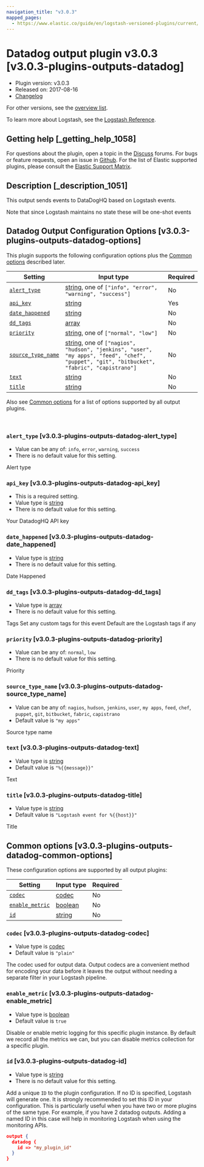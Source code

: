 ```yaml
---
navigation_title: "v3.0.3"
mapped_pages:
  - https://www.elastic.co/guide/en/logstash-versioned-plugins/current/v3.0.3-plugins-outputs-datadog.html
---
```


# Datadog output plugin v3.0.3 [v3.0.3-plugins-outputs-datadog]


* Plugin version: v3.0.3
* Released on: 2017-08-16
* [Changelog](https://github.com/logstash-plugins/logstash-output-datadog/blob/v3.0.3/CHANGELOG.md)

For other versions, see the [overview list](output-datadog-index.md).

To learn more about Logstash, see the [Logstash Reference](logstash://reference/index.md).

## Getting help [_getting_help_1058]

For questions about the plugin, open a topic in the [Discuss](http://discuss.elastic.co) forums. For bugs or feature requests, open an issue in [Github](https://github.com/logstash-plugins/logstash-output-datadog). For the list of Elastic supported plugins, please consult the [Elastic Support Matrix](https://www.elastic.co/support/matrix#matrix_logstash_plugins).


## Description [_description_1051]

This output sends events to DataDogHQ based on Logstash events.

Note that since Logstash maintains no state these will be one-shot events


## Datadog Output Configuration Options [v3.0.3-plugins-outputs-datadog-options]

This plugin supports the following configuration options plus the [Common options](v3-0-3-plugins-outputs-datadog.md#v3.0.3-plugins-outputs-datadog-common-options) described later.

| Setting | Input type | Required |
| --- | --- | --- |
| [`alert_type`](v3-0-3-plugins-outputs-datadog.md#v3.0.3-plugins-outputs-datadog-alert_type) | [string](logstash://reference/configuration-file-structure.md#string), one of `["info", "error", "warning", "success"]` | No |
| [`api_key`](v3-0-3-plugins-outputs-datadog.md#v3.0.3-plugins-outputs-datadog-api_key) | [string](logstash://reference/configuration-file-structure.md#string) | Yes |
| [`date_happened`](v3-0-3-plugins-outputs-datadog.md#v3.0.3-plugins-outputs-datadog-date_happened) | [string](logstash://reference/configuration-file-structure.md#string) | No |
| [`dd_tags`](v3-0-3-plugins-outputs-datadog.md#v3.0.3-plugins-outputs-datadog-dd_tags) | [array](logstash://reference/configuration-file-structure.md#array) | No |
| [`priority`](v3-0-3-plugins-outputs-datadog.md#v3.0.3-plugins-outputs-datadog-priority) | [string](logstash://reference/configuration-file-structure.md#string), one of `["normal", "low"]` | No |
| [`source_type_name`](v3-0-3-plugins-outputs-datadog.md#v3.0.3-plugins-outputs-datadog-source_type_name) | [string](logstash://reference/configuration-file-structure.md#string), one of `["nagios", "hudson", "jenkins", "user", "my apps", "feed", "chef", "puppet", "git", "bitbucket", "fabric", "capistrano"]` | No |
| [`text`](v3-0-3-plugins-outputs-datadog.md#v3.0.3-plugins-outputs-datadog-text) | [string](logstash://reference/configuration-file-structure.md#string) | No |
| [`title`](v3-0-3-plugins-outputs-datadog.md#v3.0.3-plugins-outputs-datadog-title) | [string](logstash://reference/configuration-file-structure.md#string) | No |

Also see [Common options](v3-0-3-plugins-outputs-datadog.md#v3.0.3-plugins-outputs-datadog-common-options) for a list of options supported by all output plugins.

 

### `alert_type` [v3.0.3-plugins-outputs-datadog-alert_type]

* Value can be any of: `info`, `error`, `warning`, `success`
* There is no default value for this setting.

Alert type


### `api_key` [v3.0.3-plugins-outputs-datadog-api_key]

* This is a required setting.
* Value type is [string](logstash://reference/configuration-file-structure.md#string)
* There is no default value for this setting.

Your DatadogHQ API key


### `date_happened` [v3.0.3-plugins-outputs-datadog-date_happened]

* Value type is [string](logstash://reference/configuration-file-structure.md#string)
* There is no default value for this setting.

Date Happened


### `dd_tags` [v3.0.3-plugins-outputs-datadog-dd_tags]

* Value type is [array](logstash://reference/configuration-file-structure.md#array)
* There is no default value for this setting.

Tags Set any custom tags for this event Default are the Logstash tags if any


### `priority` [v3.0.3-plugins-outputs-datadog-priority]

* Value can be any of: `normal`, `low`
* There is no default value for this setting.

Priority


### `source_type_name` [v3.0.3-plugins-outputs-datadog-source_type_name]

* Value can be any of: `nagios`, `hudson`, `jenkins`, `user`, `my apps`, `feed`, `chef`, `puppet`, `git`, `bitbucket`, `fabric`, `capistrano`
* Default value is `"my apps"`

Source type name


### `text` [v3.0.3-plugins-outputs-datadog-text]

* Value type is [string](logstash://reference/configuration-file-structure.md#string)
* Default value is `"%{{message}}"`

Text


### `title` [v3.0.3-plugins-outputs-datadog-title]

* Value type is [string](logstash://reference/configuration-file-structure.md#string)
* Default value is `"Logstash event for %{{host}}"`

Title



## Common options [v3.0.3-plugins-outputs-datadog-common-options]

These configuration options are supported by all output plugins:

| Setting | Input type | Required |
| --- | --- | --- |
| [`codec`](v3-0-3-plugins-outputs-datadog.md#v3.0.3-plugins-outputs-datadog-codec) | [codec](logstash://reference/configuration-file-structure.md#codec) | No |
| [`enable_metric`](v3-0-3-plugins-outputs-datadog.md#v3.0.3-plugins-outputs-datadog-enable_metric) | [boolean](logstash://reference/configuration-file-structure.md#boolean) | No |
| [`id`](v3-0-3-plugins-outputs-datadog.md#v3.0.3-plugins-outputs-datadog-id) | [string](logstash://reference/configuration-file-structure.md#string) | No |

### `codec` [v3.0.3-plugins-outputs-datadog-codec]

* Value type is [codec](logstash://reference/configuration-file-structure.md#codec)
* Default value is `"plain"`

The codec used for output data. Output codecs are a convenient method for encoding your data before it leaves the output without needing a separate filter in your Logstash pipeline.


### `enable_metric` [v3.0.3-plugins-outputs-datadog-enable_metric]

* Value type is [boolean](logstash://reference/configuration-file-structure.md#boolean)
* Default value is `true`

Disable or enable metric logging for this specific plugin instance. By default we record all the metrics we can, but you can disable metrics collection for a specific plugin.


### `id` [v3.0.3-plugins-outputs-datadog-id]

* Value type is [string](logstash://reference/configuration-file-structure.md#string)
* There is no default value for this setting.

Add a unique `ID` to the plugin configuration. If no ID is specified, Logstash will generate one. It is strongly recommended to set this ID in your configuration. This is particularly useful when you have two or more plugins of the same type. For example, if you have 2 datadog outputs. Adding a named ID in this case will help in monitoring Logstash when using the monitoring APIs.

```json
output {
  datadog {
    id => "my_plugin_id"
  }
}
```



